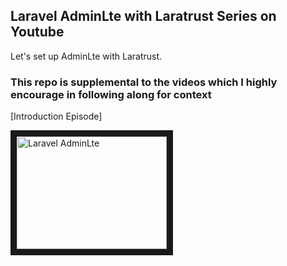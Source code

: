 ## Laravel AdminLte with Laratrust Series on Youtube

Let's set up AdminLte with Laratrust.

### This repo is supplemental to the videos which I highly encourage in following along for context

[Introduction Episode]

<a href="http://www.youtube.com/watch?feature=player_embedded&v=tx9P1kk8xrI
" target="_blank"><img src="http://img.youtube.com/vi/tx9P1kk8xrI/0.jpg"
alt="Laravel AdminLte" width="240" height="180" border="10" /></a>
